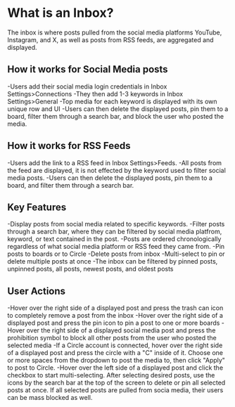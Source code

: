 # What is an Inbox?

The inbox is where posts pulled from the social media platforms YouTube, Instagram, and X, as well as posts from RSS feeds, are aggregated and displayed.

## How it works for Social Media posts
-Users add their social media login credentials in Inbox Settings>Connections
-They then add 1-3 keywords in Inbox Settings>General
-Top media for each keyword is displayed with its own unique row and UI
-Users can then delete the displayed posts, pin them to a board, filter them through a search bar, and block the user who posted the media.


## How it works for RSS Feeds
-Users add the link to a RSS feed in Inbox Settings>Feeds.
-All posts from the feed are displayed, it is not effected by the keyword used to filter social media posts.
-Users can then delete the displayed posts, pin them to a board, and filter them through a search bar.


## Key Features
-Display posts from social media related to specific keywords.
-Filter posts through a search bar, where they can be filtered by social media platfrom, keyword, or text contained in the post.
-Posts are ordered chronologically regardless of what social media platform or RSS feed they came from.
-Pin posts to boards or to Circle
-Delete posts from inbox
-Multi-select to pin or delete multiple posts at once
-The inbox can be filtered by pinned posts, unpinned posts, all posts, newest posts, and oldest posts


## User Actions
-Hover over the right side of a displayed post and press the trash can icon to completely remove a post from the inbox
-Hover over the right side of a displayed post and press the pin icon to pin a post to one or more boards
-Hover over the right side of a displayed social media post and press the prohibition symbol to block all other posts from the user who posted the selected media
-If a Circle account is connected, hover over the right side of a displayed post and press the circle with a "C" inside of it.  Choose one or more spaces from the dropdown to post the media to, then click "Apply" to post to Circle.
-Hover over the left side of a displayed post and click the checkbox to start multi-selecting.  After selecting desired posts, use the icons by the search bar at the top of the screen to delete or pin all selected posts at once.  If all selected posts are pulled from socia media, their users can be mass blocked as well.
